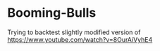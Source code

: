 # Booming-Bulls

Trying to backtest slightly modified version of https://www.youtube.com/watch?v=8OurAiVyhE4
